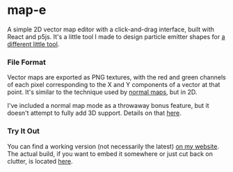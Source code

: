 # map-e

A simple 2D vector map editor with a click-and-drag interface, built with React and p5js. It's a little tool I made to design particle emitter shapes for [a different little tool](https://github.com/georgeolee/p-widge).

### File Format

Vector maps are exported as PNG textures, with the red and green channels of each pixel corresponding to the X and Y components of a vector at that point. It's similar to the technique used by [normal maps](https://en.wikipedia.org/wiki/Normal_mapping), but in 2D.

I've included a normal map mode as a throwaway bonus feature, but it doesn't attempt to fully add 3D support. Details on that [here](https://georgelee.space/map-e).

### Try It Out

You can find a working version (not necessarily the latest) [on my website](https://georgelee.space/map-e).\
The actual build, if you want to embed it somewhere or just cut back on clutter, is located [here](https://georgelee.space/build).
